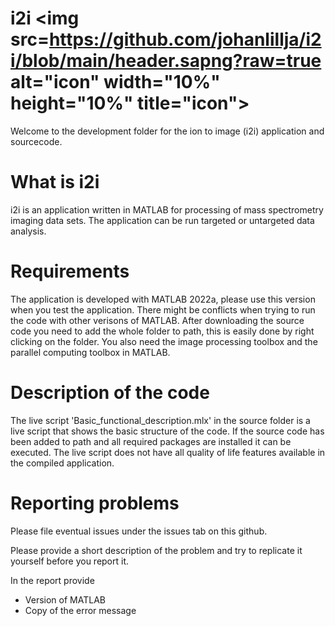 # i2i <img src=https://github.com/johanlillja/i2i/blob/main/header.sapng?raw=true alt="icon" width="10%" height="10%" title="icon">

Welcome to the development folder for the ion to image (i2i) application and sourcecode.

# What is i2i

i2i is an application written in MATLAB for processing of mass spectrometry imaging data sets. The application
can be run targeted or untargeted data analysis. 
# Requirements

The application is developed with MATLAB 2022a, please use this version when you test the application. There might be conflicts when trying to run the
code with other verisons of MATLAB.
After downloading the source code you need to add the whole folder to path, this is easily done by right clicking on the folder.
You also need the image processing toolbox and the parallel computing toolbox in MATLAB. 

# Description of the code

The live script 'Basic_functional_description.mlx' in the source folder is a live script that shows the basic structure of the code. 
If the source code has been added to path and all required packages are installed it can be executed.
The live script does not have all quality of life features available in the compiled application.

# Reporting problems

Please file eventual issues under the issues tab on this github. 

Please provide a short description of the problem and try to replicate it yourself before you report it.

In the report provide
* Version of MATLAB
* Copy of the error message


